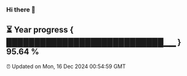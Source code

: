 ### Hi there 👋
⏳ Year progress { ████████████████████████████▁▁ } 95.64 %
---
⏰ Updated on Mon, 16 Dec 2024 00:54:59 GMT

